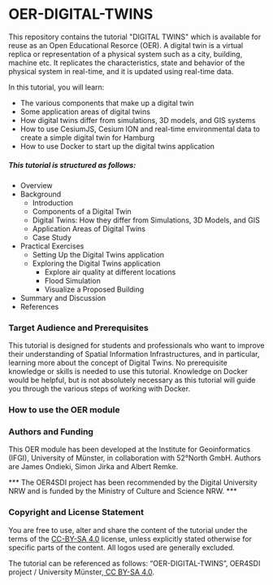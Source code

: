# OER-DIGITAL-TWINS 
This repository contains the tutorial "DIGITAL TWINS" which is available for reuse as an Open Educational Resorce (OER). A digital twin is a virtual replica or representation of a physical system such as a city, building, machine etc. It replicates the characteristics, state and behavior of the physical system in real-time, and it is updated using real-time data.

In this tutorial, you will learn: 

- The various components that make up a digital twin
- Some application areas of digital twins
- How digital twins differ from simulations, 3D models, and GIS systems
- How to use CesiumJS, Cesium ION and real-time environmental data to create a simple digital twin for Hamburg
- How to use Docker to start up the digital twins application

##### This tutorial is structured as follows:

- Overview
- Background
	- Introduction
	- Components of a Digital Twin
	- Digital Twins: How they differ from Simulations, 3D Models, and GIS
	- Application Areas of Digital Twins
    - Case Study
- Practical Exercises
	- Setting Up the Digital Twins application
    - Exploring the Digital Twins application
        - Explore air quality at different locations
        - Flood Simulation
        - Visualize a Proposed Building
- Summary and Discussion
- References

### Target Audience and Prerequisites
This tutorial is designed for students and professionals who want to improve their understanding of Spatial Information Infrastructures, and in particular, learning more about the concept of Digital Twins. No prerequisite knowledge or skills is needed to use this tutorial. Knowledge on Docker would be helpful, but is not absolutely necessary as this tutorial will guide you through the various steps of working with Docker.

### How to use the OER module


### Authors and Funding
This OER module has been developed at the Institute for Geoinformatics (IFGI), University of Münster, in collaboration with 52°North GmbH. Authors are James Ondieki, Simon Jirka and Albert Remke.

*** The OER4SDI project has been recommended by the Digital University NRW and is funded by the Ministry of Culture and Science NRW. ***

### Copyright and License Statement

You are free to use, alter and share the content of the tutorial under the terms of the [CC-BY-SA 4.0](https://creativecommons.org/licenses/by-sa/4.0/deed.de) license, unless explicitly stated otherwise for specific parts of the content. All logos used are generally excluded. 

The tutorial can be referenced as follows: “OER-DIGITAL-TWINS”, OER4SDI project / University Münster,[ CC BY-SA 4.0](https://creativecommons.org/licenses/by-sa/4.0/legalcode.en).
